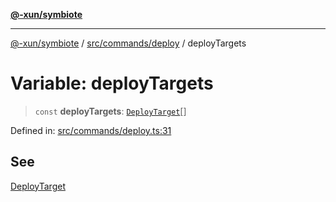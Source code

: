 [**@-xun/symbiote**](../../../../README.md)

***

[@-xun/symbiote](../../../../README.md) / [src/commands/deploy](../README.md) / deployTargets

# Variable: deployTargets

> `const` **deployTargets**: [`DeployTarget`](../enumerations/DeployTarget.md)[]

Defined in: [src/commands/deploy.ts:31](https://github.com/Xunnamius/symbiote/blob/48c46d37ea3b78fc8beb9f4e201920c2bff28719/src/commands/deploy.ts#L31)

## See

[DeployTarget](../enumerations/DeployTarget.md)

